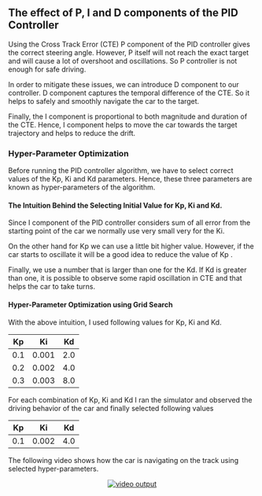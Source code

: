 ## The effect of P, I and D components of the PID Controller

Using the Cross Track Error (CTE) P component of the PID controller gives the correct steering angle. However, P itself will not reach the exact target and will cause a lot of overshoot and oscillations. So P controller is not enough for safe driving.

In order to mitigate these issues, we can introduce D component to our controller. D component captures the temporal difference of the CTE. So it helps to safely and smoothly navigate the car to the target. 

Finally, the I component is proportional to both magnitude and duration of the CTE. Hence, I component helps to move the car towards the target trajectory and helps to reduce the drift. 

### Hyper-Parameter Optimization

Before running the PID controller algorithm, we have to select correct values of the Kp, Ki and Kd parameters. Hence, these three parameters are known as hyper-parameters of the algorithm. 

#### The Intuition Behind the Selecting Initial Value for Kp, Ki and Kd.

Since I component of the PID controller considers sum of all error from the starting point of the car we normally use very small very for the Ki.

On the other hand for Kp we can use a little bit higher value. However, if the car starts to oscillate it will be a good idea to reduce the value of Kp .

Finally, we use a number that is larger than one for the Kd. If  Kd is greater than one, it is possible to observe some rapid oscillation in CTE and that helps the car to take turns. 

#### Hyper-Parameter Optimization using Grid Search

With the above intuition, I used following values for Kp, Ki and Kd.

 Kp| Ki| Kd
---|---|---
 0.1|0.001|2.0
 0.2|0.002|4.0
 0.3|0.003|8.0
 
For each combination of Kp, Ki and Kd I ran the simulator and observed the driving behavior of the car and finally selected following values

Kp| Ki| Kd
---|---|---
 0.1|0.002|4.0

The following video shows how the car is navigating on the track using selected hyper-parameters.

<p align="center">
    <a href="https://www.youtube.com/watch?v=WrJ1URxloY0">
        <img src="https://img.youtube.com/vi/WrJ1URxloY0/0.jpg" alt="video output">
    </a>
</p>

